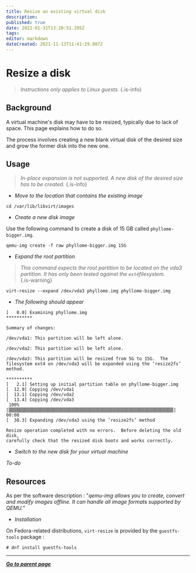 ```yaml
---
title: Resize an existing virtual disk
description: 
published: true
date: 2022-01-31T13:20:51.295Z
tags: 
editor: markdown
dateCreated: 2021-11-13T11:41:29.087Z
---
```


# Resize a disk

> *Instructions only applies to Linux guests.*
{.is-info}

## Background

A virtual machine's disk may have to be resized, typically due to lack of space. This page explains how to do so.

The process involves creating a new blank virtual disk of the desired size and grow the former disk into the new one. 

## Usage

> *In-place expansion is not supported. A new disk of the desired size has to be created.* 
{.is-info}

* *Move to the location that contains the existing image*

```
cd /var/lib/libvirt/images
```


* *Create a new disk image*

Use the following command to create a disk of 15 GB called `phyllome-bigger.img`. 

```
qemu-img create -f raw phyllome-bigger.img 15G
```

* *Expand the root partition*

> *This command expects the root partition to be located on the vda3 partition. It has only been tested against the `ext4`filesystem.*  
{.is-warning}

```
virt-resize --expand /dev/vda3 phyllome.img phyllome-bigger.img
``` 

* *The following should appear*

```
[   0.0] Examining phyllome.img
**********

Summary of changes:

/dev/vda1: This partition will be left alone.

/dev/vda2: This partition will be left alone.

/dev/vda3: This partition will be resized from 5G to 15G.  The 
filesystem ext4 on /dev/vda3 will be expanded using the ‘resize2fs’ 
method.

**********
[   2.1] Setting up initial partition table on phyllome-bigger.img
[  12.9] Copying /dev/vda1
[  13.1] Copying /dev/vda2
[  13.4] Copying /dev/vda3
 100% ⟦▒▒▒▒▒▒▒▒▒▒▒▒▒▒▒▒▒▒▒▒▒▒▒▒▒▒▒▒▒▒▒▒▒▒▒▒▒▒▒▒▒▒▒▒▒▒▒▒▒▒▒▒▒▒▒▒▒▒▒▒▒▒▒⟧ 00:00
[  38.3] Expanding /dev/vda3 using the ‘resize2fs’ method

Resize operation completed with no errors.  Before deleting the old disk, 
carefully check that the resized disk boots and works correctly.
```

* *Switch to the new disk for your virtual machine*

*To-do*

## Resources

As per the software description : "*qemu-img allows you to create, convert and modify images offline. It can handle all image formats supported by QEMU.*"

* *Installation*

On Fedora-related distributions, `virt-resize` is provided by the `guestfs-tools` package : 

```
# dnf install guestfs-tools
```

---

*[**Go to parent page**](/gofurther/)*